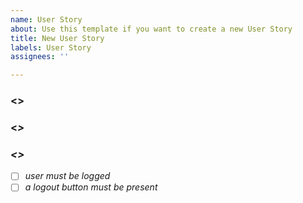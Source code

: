 ```yaml
---
name: User Story
about: Use this template if you want to create a new User Story
title: New User Story
labels: User Story
assignees: ''

---
```


### <<As>>

### <<I Want to>>

### <<Acceptance Criteria>>
- [ ] user must be logged
- [ ] a logout button must be present
